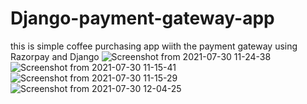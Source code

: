 # Django-payment-gateway-app
this is simple coffee purchasing app wiith the payment gateway using Razorpay and Django
![Screenshot from 2021-07-30 11-24-38](https://user-images.githubusercontent.com/85062204/127610755-99590d80-b736-4ba1-8ada-0227f84831ad.png)
![Screenshot from 2021-07-30 11-15-41](https://user-images.githubusercontent.com/85062204/127610822-9c9a162f-44d7-42c7-8905-8f0bdef84274.png)
![Screenshot from 2021-07-30 11-15-29](https://user-images.githubusercontent.com/85062204/127610906-e348f325-dfec-4cde-aa3f-2a70d8fbc632.png)
![Screenshot from 2021-07-30 12-04-25](https://user-images.githubusercontent.com/85062204/127611028-715eda69-27f8-4a8a-97e8-82c9b209855e.png)
